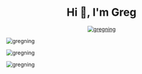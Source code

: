 <h1 align="center">Hi 👋, I'm Greg</h1>

<p align="center"> <a href="https://github.com/ryo-ma/github-profile-trophy"><img src="https://github-profile-trophy.vercel.app/?username=GregNing&theme=radical&no-frame=false&no-bg=true&margin-w=4" alt="gregning" /></a> </p>

<div align="left">
<img src="https://github-readme-stats.vercel.app/api/top-langs?username=gregning&show_icons=true&locale=en&layout=compact" alt="gregning" />
</div>

<p><img align="center" src="https://github-readme-stats.vercel.app/api/top-langs?username=gregning&show_icons=true&locale=en&layout=compact" alt="gregning" /></p>

<p><img align="center" src="https://github-readme-streak-stats.herokuapp.com/?user=gregning&" alt="gregning" /></p>

